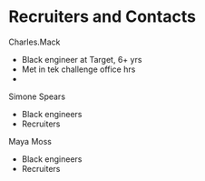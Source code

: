 # Recruiters and Contacts

Charles.Mack
- Black engineer at Target, 6+ yrs
- Met in tek challenge office hrs
-

Simone Spears
- Black engineers
- Recruiters

Maya Moss
- Black engineers
- Recruiters 
